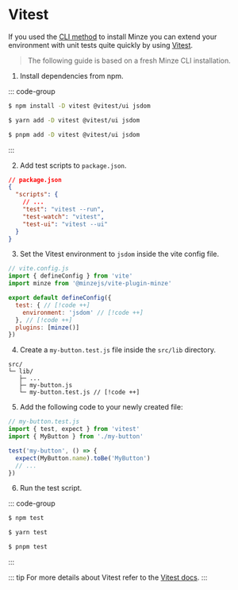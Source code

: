 # Vitest

If you used the [CLI method](/guide/installation#cli) to install Minze you can extend your environment with unit tests quite quickly by using [Vitest](https://vitest.dev).

> The following guide is based on a fresh Minze CLI installation.

1. Install dependencies from npm.

::: code-group

```bash [npm]
$ npm install -D vitest @vitest/ui jsdom
```

```bash [yarn]
$ yarn add -D vitest @vitest/ui jsdom
```

```bash [pnpm]
$ pnpm add -D vitest @vitest/ui jsdom
```

:::

2. Add test scripts to `package.json`.

```json
// package.json
{
  "scripts": {
    // ...
    "test": "vitest --run",
    "test-watch": "vitest",
    "test-ui": "vitest --ui"
  }
}
```

3. Set the Vitest environment to `jsdom` inside the vite config file.

<!-- prettier-ignore-start -->

```js
// vite.config.js
import { defineConfig } from 'vite'
import minze from '@minzejs/vite-plugin-minze'

export default defineConfig({
  test: { // [!code ++]
    environment: 'jsdom' // [!code ++]
  }, // [!code ++]
  plugins: [minze()]
})
```

<!-- prettier-ignore-end -->

4. Create a `my-button.test.js` file inside the `src/lib` directory.

```
src/
└─ lib/
   ├─ ...
   ├─ my-button.js
   └─ my-button.test.js // [!code ++]
```

5. Add the following code to your newly created file:

```js
// my-button.test.js
import { test, expect } from 'vitest'
import { MyButton } from './my-button'

test('my-button', () => {
  expect(MyButton.name).toBe('MyButton')
  // ...
})
```

6. Run the test script.

::: code-group

```bash [npm]
$ npm test
```

```bash [yarn]
$ yarn test
```

```bash [pnpm]
$ pnpm test
```

:::

::: tip
For more details about Vitest refer to the [Vitest docs](https://vitest.dev/).
:::
